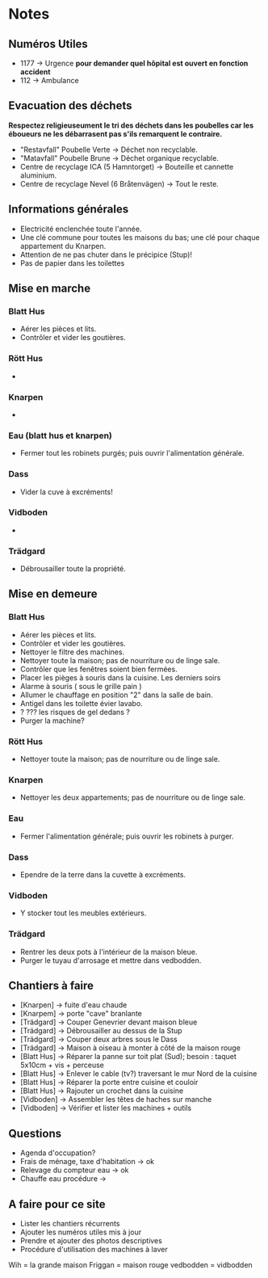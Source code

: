 # Notes

## Numéros Utiles

- 1177 -> Urgence **pour demander quel hôpital est ouvert en fonction accident**
- 112 -> Ambulance

## Evacuation des déchets

**Respectez religieuseument le tri des déchets dans les poubelles car les éboueurs ne les débarrasent pas s'ils remarquent le contraire.**

- "Restavfall" Poubelle Verte -> Déchet non recyclable.
- "Matavfall" Poubelle Brune -> Déchet organique recyclable.
- Centre de recyclage ICA (5 Hamntorget) -> Bouteille et cannette aluminium.
- Centre de recyclage Nevel (6 Bråtenvägen) -> Tout le reste.

## Informations générales

- Electricité enclenchée toute l'année.
- Une clé commune pour toutes les maisons du bas; une clé pour chaque appartement du Knarpen.
- Attention de ne pas chuter dans le précipice (Stup)!
- Pas de papier dans les toilettes
## Mise en marche

### Blatt Hus

- Aérer les pièces et lits.
- Contrôler et vider les goutières.

### Rött Hus

- 

### Knarpen

- 

### Eau (blatt hus et knarpen)

- Fermer tout les robinets purgés; puis ouvrir l'alimentation générale.

### Dass

- Vider la cuve à excréments!

### Vidboden

- 

### Trädgard

- Débrousailler toute la propriété.

## Mise en demeure

### Blatt Hus

- Aérer les pièces et lits.
- Contrôler et vider les goutières.
- Nettoyer le filtre des machines.
- Nettoyer toute la maison; pas de nourriture ou de linge sale.
- Contrôler que les fenêtres soient bien fermées.
- Placer les pièges à souris dans la cuisine. Les derniers soirs
- Alarme à souris ( sous le grille pain )
- Allumer le chauffage en position "2" dans la salle de bain.
- Antigel dans les toilette évier lavabo.
- ? ??? les risques de gel dedans ?
- Purger la machine?

### Rött Hus

- Nettoyer toute la maison; pas de nourriture ou de linge sale.

### Knarpen

- Nettoyer les deux appartements; pas de nourriture ou de linge sale.

### Eau

- Fermer l'alimentation générale; puis ouvrir les robinets à purger.

### Dass

- Ependre de la terre dans la cuvette à excréments.

### Vidboden

- Y stocker tout les meubles extérieurs.

### Trädgard

- Rentrer les deux pots à l'intérieur de la maison bleue.
- Purger le tuyau d'arrosage et mettre dans vedbodden.

## Chantiers à faire

- [Knarpen] -> fuite d'eau chaude 
- [Knarpem] -> porte "cave" branlante
- [Trädgard] -> Couper Genevrier devant maison bleue
- [Trädgard] -> Débrousailler au dessus de la Stup
- [Trädgard] -> Couper deux arbres sous le Dass
- [Trädgard] -> Maison à oiseau à monter à côté de la maison rouge
- [Blatt Hus] -> Réparer la panne sur toit plat (Sud); besoin : taquet 5x10cm + vis + perceuse
- [Blatt Hus] -> Enlever le cable (tv?) traversant le mur Nord de la cuisine
- [Blatt Hus] -> Réparer la porte entre cuisine et couloir
- [Blatt Hus] -> Rajouter un crochet dans la cuisine
- [Vidboden] -> Assembler les têtes de haches sur manche
- [Vidboden] -> Vérifier et lister les machines + outils

## Questions

- Agenda d'occupation?
- Frais de ménage, taxe d'habitation -> ok
- Relevage du compteur eau -> ok
- Chauffe eau procédure -> 
## A faire pour ce site

- Lister les chantiers récurrents
- Ajouter les numéros utiles mis à jour
- Prendre et ajouter des photos descriptives
- Procédure d'utilisation des machines à laver

Wih = la grande maison
Friggan = maison rouge
vedbodden = vidbodden